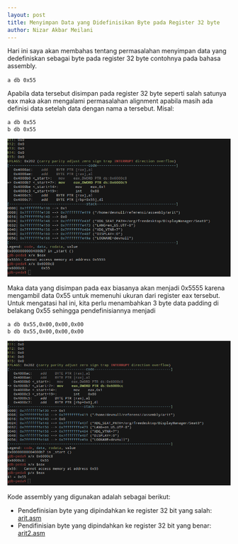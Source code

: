 ```yaml
---
layout: post
title: Menyimpan Data yang Didefinisikan Byte pada Register 32 byte
author: Nizar Akbar Meilani
---
```


Hari ini saya akan membahas tentang permasalahan menyimpan data yang dedefiniskan sebagai byte pada register 32 byte contohnya pada bahasa assembly.

`a db 0x55`

Apabila data tersebut disimpan pada register 32 byte seperti salah satunya eax maka akan mengalami permasalahan alignment apabila masih ada definisi data setelah data dengan nama a tersebut. Misal:

```assembly
a db 0x55
b db 0x55
```
![mov db to eax](https://raw.githubusercontent.com/nizarakbarm/nizarakbarm.github.io/master/images/assembly_1.png "mov db to eax")

Maka data yang disimpan pada eax biasanya akan menjadi 0x5555 karena mengambil data 0x55 untuk memenuhi ukuran dari register eax tersebut. Untuk mengatasi hal ini, kita perlu menambahkan 3 byte data padding di belakang 0x55 sehingga pendefinisiannya menjadi
```assembly
a db 0x55,0x00,0x00,0x00
b db 0x55,0x00,0x00,0x00
```
![mov db to eax (benar)](https://raw.githubusercontent.com/nizarakbarm/nizarakbarm.github.io/master/images/assembly_2.png "mov db to eax")

Kode assembly yang digunakan adalah sebagai berikut:
* Pendefinisian byte yang dipindahkan ke register 32 bit yang salah: [arit.asm](https://raw.githubusercontent.com/nizarakbarm/nizarakbarm.github.io/master/files/arit.asm)
* Pendifinisian byte yang dipindahkan ke register 32 bit yang benar: [arit2.asm](https://raw.githubusercontent.com/nizarakbarm/nizarakbarm.github.io/master/files/arit2.asm)




